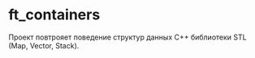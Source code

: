 # ft_containers

Проект повтрояет поведение структур данных C++ библиотеки STL (Map, Vector, Stack).
